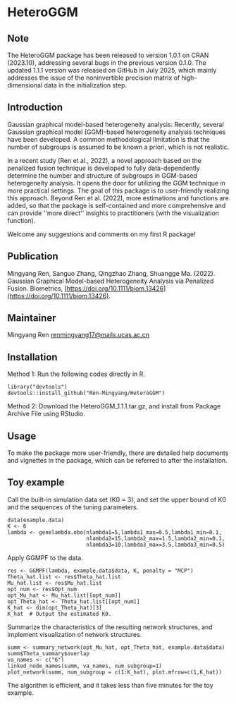 # HeteroGGM

## Note
The HeteroGGM package has been released to version 1.0.1 on CRAN (2023.10), addressing several bugs in the previous version 0.1.0.
The updated 1.1.1 version was released on GitHub in July 2025, which mainly addresses the issue of the noninvertible precision matrix of high-dimensional data in the initialization step.


## Introduction
Gaussian graphical model-based heterogeneity analysis:
Recently, several Gaussian graphical model (GGM)-based heterogeneity analysis techniques have been developed. A common methodological limitation is that the number of subgroups is assumed to be known a priori, which is not realistic. 

In a recent study (Ren et al., 2022), a novel approach based on the penalized fusion technique is developed to fully data-dependently determine the number and structure of subgroups in GGM-based heterogeneity analysis. It opens the door for utilizing 
the GGM technique in more practical settings. The goal of this package is to user-friendly realizing this approach. Beyond Ren et al. (2022), more estimations and functions are added, so that the package is self-contained and more comprehensive and can provide ''more direct'' insights to practitioners (with the visualization function).

Welcome any suggestions and comments on my first R package!


## Publication
Mingyang Ren, Sanguo Zhang, Qingzhao Zhang, Shuangge Ma. (2022). Gaussian Graphical Model-based Heterogeneity Analysis via Penalized Fusion. Biometrics, [https://doi.org/10.1111/biom.13426](https://doi.org/10.1111/biom.13426).

## Maintainer
Mingyang Ren <renmingyang17@mails.ucas.ac.cn>  

## Installation

Method 1: Run the following codes directly in R.
```{r eval=FALSE}
library("devtools")
devtools::install_github("Ren-Mingyang/HeteroGGM")
```
Method 2: Download the HeteroGGM_1.1.1.tar.gz, and install from Package Archive File using RStudio.


## Usage
To make the package more user-friendly, there are detailed help documents and 
vignettes in the package, which can be referred to after the installation.


## Toy example
Call the built-in simulation data set (K0 = 3), and set the upper bound of K0 and the sequences of the tuning parameters.
```{r eval=FALSE}
data(example.data)
K <- 6
lambda <- genelambda.obo(nlambda1=5,lambda1_max=0.5,lambda1_min=0.1,
                         nlambda2=15,lambda2_max=1.5,lambda2_min=0.1,
                         nlambda3=10,lambda3_max=3.5,lambda3_min=0.5)
```

Apply GGMPF to the data.
```{r eval=FALSE}
res <- GGMPF(lambda, example.data$data, K, penalty = "MCP")
Theta_hat.list <- res$Theta_hat.list
Mu_hat.list <- res$Mu_hat.list
opt_num <- res$Opt_num
opt_Mu_hat <- Mu_hat.list[[opt_num]]
opt_Theta_hat <- Theta_hat.list[[opt_num]]
K_hat <- dim(opt_Theta_hat)[3]
K_hat  # Output the estimated K0.
```

Summarize the characteristics of the resulting network structures, and implement visualization of network structures.
```{r eval=FALSE}
summ <- summary_network(opt_Mu_hat, opt_Theta_hat, example.data$data)
summ$Theta_summary$overlap
va_names <- c("6")
linked_node_names(summ, va_names, num_subgroup=1)
plot_network(summ, num_subgroup = c(1:K_hat), plot.mfrow=c(1,K_hat))
```
The algorithm is efficient, and it takes less than five minutes for the toy example.

